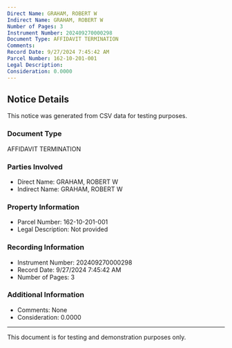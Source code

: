 ```yaml
---
Direct Name: GRAHAM, ROBERT W
Indirect Name: GRAHAM, ROBERT W
Number of Pages: 3
Instrument Number: 202409270000298
Document Type: AFFIDAVIT TERMINATION
Comments: 
Record Date: 9/27/2024 7:45:42 AM
Parcel Number: 162-10-201-001
Legal Description: 
Consideration: 0.0000
---
```


## Notice Details

This notice was generated from CSV data for testing purposes.

### Document Type
AFFIDAVIT TERMINATION

### Parties Involved
- Direct Name: GRAHAM, ROBERT W
- Indirect Name: GRAHAM, ROBERT W

### Property Information
- Parcel Number: 162-10-201-001
- Legal Description: Not provided

### Recording Information
- Instrument Number: 202409270000298
- Record Date: 9/27/2024 7:45:42 AM
- Number of Pages: 3

### Additional Information
- Comments: None
- Consideration: 0.0000

---

This document is for testing and demonstration purposes only.
